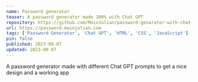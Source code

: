 ```yaml
---
name: Password generator
teaser: A password generator made 100% with Chat GPT
repository: https://github.com/MoinJulian/password-genarator-with-chat-gpt
url: https://password.moinjulian.com
tags: ['Password Generator', 'Chat GPT', 'HTML', 'CSS', 'JavaScript']
pin: false
published: 2023-08-07
updated: 2023-08-07
---
```


A password generator made with different Chat GPT prompts to get a nice design and a working app

